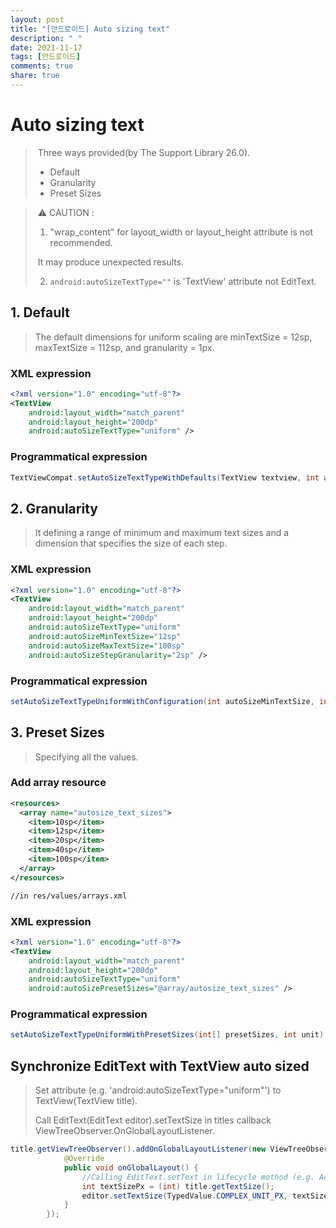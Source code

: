 ```yaml
---
layout: post
title: "[안드로이드] Auto sizing text"
description: " "
date: 2021-11-17
tags: [안드로이드]
comments: true
share: true
---
```


# Auto sizing text

> ​	Three ways provided(by The Support Library 26.0).
>
> + Default
> + Granularity
> + Preset Sizes

> ​	:warning: CAUTION : 
>
> 1. "wrap_content" for layout_width or layout_height attribute is not recommended.
>
> ​	It may produce unexpected results.
>
> 2. <code>android:autoSizeTextType=""</code> is 'TextView' attribute not EditText.
>
> 



## 1. Default

> The default dimensions for uniform scaling are 
> minTextSize = 12sp, 
> maxTextSize = 112sp, and 
> granularity = 1px.

### XML expression

```xml
<?xml version="1.0" encoding="utf-8"?>
<TextView
    android:layout_width="match_parent"
    android:layout_height="200dp"
    android:autoSizeTextType="uniform" />
```

### Programmatical expression

`````java
TextViewCompat.setAutoSizeTextTypeWithDefaults(TextView textview, int autoSizeTextType)
`````





## 2. Granularity

> It defining a range of minimum and maximum text sizes 
> and a dimension that specifies the size of each step.

### XML expression

```xml
<?xml version="1.0" encoding="utf-8"?>
<TextView
    android:layout_width="match_parent"
    android:layout_height="200dp"
    android:autoSizeTextType="uniform"
    android:autoSizeMinTextSize="12sp"
    android:autoSizeMaxTextSize="100sp"
    android:autoSizeStepGranularity="2sp" />
```

### Programmatical expression

`````java
setAutoSizeTextTypeUniformWithConfiguration(int autoSizeMinTextSize, int autoSizeMaxTextSize, int autoSizeStepGranularity, int unit)
`````



## 3. Preset Sizes

> Specifying all the values.

### Add array resource

```xml
<resources>
  <array name="autosize_text_sizes">
    <item>10sp</item>
    <item>12sp</item>
    <item>20sp</item>
    <item>40sp</item>
    <item>100sp</item>
  </array>
</resources>

//in res/values/arrays.xml
```

### XML expression

```xml
<?xml version="1.0" encoding="utf-8"?>
<TextView
    android:layout_width="match_parent"
    android:layout_height="200dp"
    android:autoSizeTextType="uniform"
    android:autoSizePresetSizes="@array/autosize_text_sizes" />
```

### Programmatical expression

`````java
setAutoSizeTextTypeUniformWithPresetSizes(int[] presetSizes, int unit)
`````





## Synchronize EditText with TextView auto sized

> Set attribute (e.g. 'android:autoSizeTextType="uniform"') to TextView(TextView title).
>
> Call EditText(EditText editor).setTextSize in titles callback ViewTreeObserver.OnGlobalLayoutListener.

`````java
title.getViewTreeObserver().addOnGlobalLayoutListener(new ViewTreeObserver.OnGlobalLayoutListener() {
            @Override
            public void onGlobalLayout() {
                //Calling EditText.setText in lifecycle mothod (e.g. Activity.onCreate or onResume) may be produce setting unexpected size.
                int textSizePx = (int) title.getTextSize();
                editor.setTextSize(TypedValue.COMPLEX_UNIT_PX, textSizePx)
            }
        });
`````



